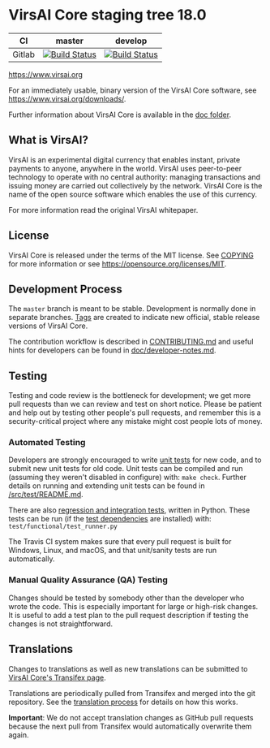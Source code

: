 VirsAI Core staging tree 18.0
===========================

|CI|master|develop|
|-|-|-|
|Gitlab|[![Build Status](https://gitlab.com/virsaipay/virsai/badges/master/pipeline.svg)](https://gitlab.com/virsaipay/virsai/-/tree/master)|[![Build Status](https://gitlab.com/virsaipay/virsai/badges/develop/pipeline.svg)](https://gitlab.com/virsaipay/virsai/-/tree/develop)|

https://www.virsai.org

For an immediately usable, binary version of the VirsAI Core software, see
https://www.virsai.org/downloads/.

Further information about VirsAI Core is available in the [doc folder](/doc).

What is VirsAI?
-------------

VirsAI is an experimental digital currency that enables instant, private
payments to anyone, anywhere in the world. VirsAI uses peer-to-peer technology
to operate with no central authority: managing transactions and issuing money
are carried out collectively by the network. VirsAI Core is the name of the open
source software which enables the use of this currency.


For more information read the original VirsAI whitepaper.

License
-------

VirsAI Core is released under the terms of the MIT license. See [COPYING](COPYING) for more
information or see https://opensource.org/licenses/MIT.

Development Process
-------------------

The `master` branch is meant to be stable. Development is normally done in separate branches.
[Tags](https://github.com/VirsAI/tags) are created to indicate new official,
stable release versions of VirsAI Core.

The contribution workflow is described in [CONTRIBUTING.md](CONTRIBUTING.md)
and useful hints for developers can be found in [doc/developer-notes.md](doc/developer-notes.md).

Testing
-------

Testing and code review is the bottleneck for development; we get more pull
requests than we can review and test on short notice. Please be patient and help out by testing
other people's pull requests, and remember this is a security-critical project where any mistake might cost people
lots of money.

### Automated Testing

Developers are strongly encouraged to write [unit tests](src/test/README.md) for new code, and to
submit new unit tests for old code. Unit tests can be compiled and run
(assuming they weren't disabled in configure) with: `make check`. Further details on running
and extending unit tests can be found in [/src/test/README.md](/src/test/README.md).

There are also [regression and integration tests](/test), written
in Python.
These tests can be run (if the [test dependencies](/test) are installed) with: `test/functional/test_runner.py`

The Travis CI system makes sure that every pull request is built for Windows, Linux, and macOS, and that unit/sanity tests are run automatically.

### Manual Quality Assurance (QA) Testing

Changes should be tested by somebody other than the developer who wrote the
code. This is especially important for large or high-risk changes. It is useful
to add a test plan to the pull request description if testing the changes is
not straightforward.

Translations
------------

Changes to translations as well as new translations can be submitted to
[VirsAI Core's Transifex page](https://www.transifex.com/projects/p/virsai/).

Translations are periodically pulled from Transifex and merged into the git repository. See the
[translation process](doc/translation_process.md) for details on how this works.

**Important**: We do not accept translation changes as GitHub pull requests because the next
pull from Transifex would automatically overwrite them again.
